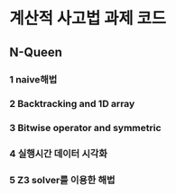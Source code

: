 # 계산적 사고법 과제 코드

## N-Queen

### 1 naive해법

### 2 Backtracking and 1D array

### 3 Bitwise operator and symmetric

### 4 실행시간 데이터 시각화

### 5 Z3 solver를 이용한 해법
